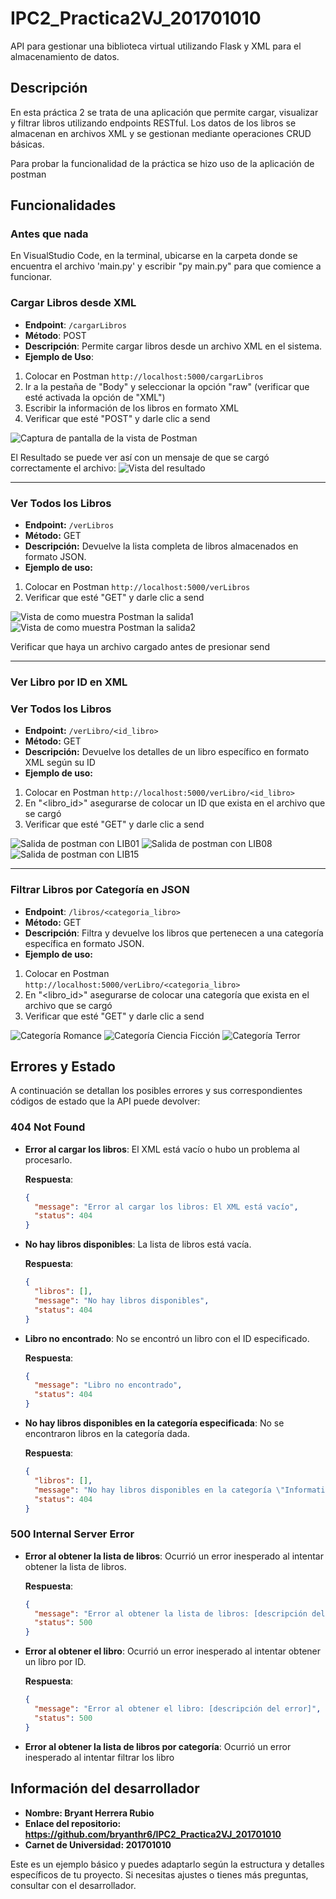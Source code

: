# IPC2_Practica2VJ_201701010

API para gestionar una biblioteca virtual utilizando Flask y XML para el almacenamiento de datos.

## Descripción

En esta práctica 2 se trata de una aplicación que permite cargar, visualizar y filtrar libros utilizando endpoints RESTful. Los datos de los libros se almacenan en archivos XML y se gestionan mediante operaciones CRUD básicas.

Para probar la funcionalidad de la práctica se hizo uso de la aplicación de postman

## Funcionalidades
### Antes que nada
En VisualStudio Code, en la terminal, ubicarse en la carpeta donde se encuentra el archivo 'main.py' y escribir "py main.py" para que comience a funcionar.

### Cargar Libros desde XML

- **Endpoint**: `/cargarLibros`
- **Método**: POST
- **Descripción**: Permite cargar libros desde un archivo XML en el sistema.
- **Ejemplo de Uso**: 
1. Colocar en Postman `http://localhost:5000/cargarLibros`
2. Ir a la pestaña de "Body" y seleccionar la opción "raw" (verificar que esté activada la opción de "XML")
3. Escribir la información de los libros en formato XML
4. Verificar que esté "POST" y darle clic a send

![Captura de pantalla de la vista de Postman](./Documentacion/images/01.jpg)

El Resultado se puede ver así con un mensaje de que se cargó correctamente el archivo:
![Vista del resultado](./Documentacion/images/02.jpg)

****
### Ver Todos los Libros
- **Endpoint:** `/verLibros`
- **Método:** GET
- **Descripción:** Devuelve la lista completa de libros almacenados en formato JSON.
- **Ejemplo de uso:**
1. Colocar en Postman `http://localhost:5000/verLibros`
2. Verificar que esté "GET" y darle clic a send

![Vista de como muestra Postman la salida1](./Documentacion/images/03.jpg)
![Vista de como muestra Postman la salida2](./Documentacion/images/04.jpg)

Verificar que haya un archivo cargado antes de presionar send 
****

### Ver Libro por ID en XML
### Ver Todos los Libros
- **Endpoint:** `/verLibro/<id_libro>`
- **Método:** GET
- **Descripción:** Devuelve los detalles de un libro específico en formato XML según su ID
- **Ejemplo de uso:**
1. Colocar en Postman `http://localhost:5000/verLibro/<id_libro>`
2. En "<libro_id>" asegurarse de colocar un ID que exista en el archivo que se cargó
3. Verificar que esté "GET" y darle clic a send

![Salida de postman con LIB01](./Documentacion/images/05.jpg)
![Salida de postman con LIB08](./Documentacion/images/06.jpg)
![Salida de postman con LIB15](./Documentacion/images/07.jpg)

****
### Filtrar Libros por Categoría en JSON

- **Endpoint**: `/libros/<categoria_libro>`
- **Método:** GET
- **Descripción**: Filtra y devuelve los libros que pertenecen a una categoría específica en formato JSON.
- **Ejemplo de uso:**
1. Colocar en Postman `http://localhost:5000/verLibro/<categoria_libro>`
2. En "<libro_id>" asegurarse de colocar una categoría que exista en el archivo que se cargó
3. Verificar que esté "GET" y darle clic a send

![Categoría Romance](./Documentacion/images/08.jpg)
![Categoría Ciencia Ficción](./Documentacion/images/09.jpg)
![Categoría Terror](./Documentacion/images/10.jpg)

## Errores y Estado

A continuación se detallan los posibles errores y sus correspondientes códigos de estado que la API puede devolver:

### 404 Not Found

- **Error al cargar los libros**: El XML está vacío o hubo un problema al procesarlo.

  **Respuesta**:
    ```json
    {
      "message": "Error al cargar los libros: El XML está vacío",
      "status": 404
    }
    ```

- **No hay libros disponibles**: La lista de libros está vacía.

  **Respuesta**:
    ```json
    {
      "libros": [],
      "message": "No hay libros disponibles",
      "status": 404
    }
    ```

- **Libro no encontrado**: No se encontró un libro con el ID especificado.

  **Respuesta**:
    ```json
    {
      "message": "Libro no encontrado",
      "status": 404
    }
    ```

- **No hay libros disponibles en la categoría especificada**: No se encontraron libros en la categoría dada.

  **Respuesta**:
    ```json
    {
      "libros": [],
      "message": "No hay libros disponibles en la categoría \"Informatica\"",
      "status": 404
    }
    ```

### 500 Internal Server Error

- **Error al obtener la lista de libros**: Ocurrió un error inesperado al intentar obtener la lista de libros.

  **Respuesta**:

    ```json
    {
      "message": "Error al obtener la lista de libros: [descripción del error]",
      "status": 500
    }
    ```

- **Error al obtener el libro**: Ocurrió un error inesperado al intentar obtener un libro por ID.

  **Respuesta**:
    ```json
    {
      "message": "Error al obtener el libro: [descripción del error]",
      "status": 500
    }
    ```

- **Error al obtener la lista de libros por categoría**: Ocurrió un error inesperado al intentar filtrar los libro



## Información del desarrollador
- **Nombre: Bryant Herrera Rubio**
- **Enlace del repositorio: https://github.com/bryanthr6/IPC2_Practica2VJ_201701010**
- **Carnet de Universidad: 201701010**


Este es un ejemplo básico y puedes adaptarlo según la estructura y detalles específicos de tu proyecto. Si necesitas ajustes o tienes más preguntas, consultar con el desarrollador.

